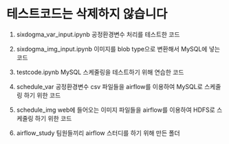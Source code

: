 # 테스트코드는 삭제하지 않습니다

1. sixdogma_var_input.ipynb
공정환경변수 처리를 테스트한 코드

2. sixdogma_img_input.ipynb
이미지를 blob type으로 변환해서 MySQL에 넣는 코드

3. testcode.ipynb
MySQL 스케줄링을 테스트하기 위해 연습한 코드

4. schedule_var
공정환경변수 csv 파일들을 airflow를 이용하여 MySQL로 스케줄링 하기 위한 코드

5. schedule_img
web에 들어오는 이미지 파일들을 airflow를 이용하여 HDFS로 스케줄링 하기 위한 코드

6. airflow_study
팀원들끼리 airflow 스터디를 하기 위해 만든 폴더